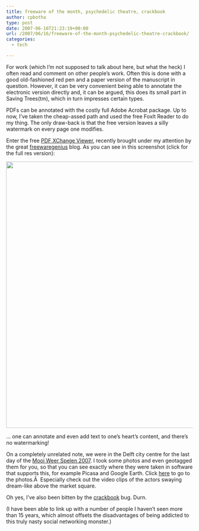 ```yaml
---
title: freeware of the month, psychedelic theatre, crackbook
author: cpbotha
type: post
date: 2007-06-16T21:23:19+00:00
url: /2007/06/16/freeware-of-the-month-psychedelic-theatre-crackbook/
categories:
  - tech

---
```

For work (which I&#8217;m not supposed to talk about here, but what the heck) I often read and comment on other people&#8217;s work. Often this is done with a good old-fashioned red pen and a paper version of the manuscript in question. However, it can be very convenient being able to annotate the electronic version directly and, it can be argued, this does its small part in Saving Trees(tm), which in turn impresses certain types.

PDFs can be annotated with the costly full Adobe Acrobat package. Up to now, I&#8217;ve taken the cheap-assed path and used the free FoxIt Reader to do my thing. The only draw-back is that the free version leaves a silly watermark on every page one modifies.

Enter the free [PDF XChange Viewer][1], recently brought under my attention by the great [freewaregenius][2] blog. As you can see in this screenshot (click for the full res version):

<a href="https://cpbotha.net/wp-content/uploads/2007/06/pdf_xchange_screenie.jpg" data-rel="lightbox-image-0" data-rl_title="" data-rl_caption="" title=""><img data-attachment-id="316" data-permalink="https://cpbotha.net/2007/06/16/freeware-of-the-month-psychedelic-theatre-crackbook/pdf-xchange-viewer-screenshot/" data-orig-file="https://cpbotha.net/wp-content/uploads/2007/06/pdf_xchange_screenie.jpg" data-orig-size="820,717" data-comments-opened="1" data-image-meta="{&quot;aperture&quot;:&quot;0&quot;,&quot;credit&quot;:&quot;&quot;,&quot;camera&quot;:&quot;&quot;,&quot;caption&quot;:&quot;&quot;,&quot;created_timestamp&quot;:&quot;0&quot;,&quot;copyright&quot;:&quot;&quot;,&quot;focal_length&quot;:&quot;0&quot;,&quot;iso&quot;:&quot;0&quot;,&quot;shutter_speed&quot;:&quot;0&quot;,&quot;title&quot;:&quot;&quot;}" data-image-title="PDF XChange Viewer screenshot" data-image-description="" data-medium-file="https://cpbotha.net/wp-content/uploads/2007/06/pdf_xchange_screenie-300x262.jpg" data-large-file="https://cpbotha.net/wp-content/uploads/2007/06/pdf_xchange_screenie.jpg" class="alignnone size-full wp-image-316" src="https://cpbotha.net/wp-content/uploads/2007/06/pdf_xchange_screenie.jpg" alt="" width="820" height="717" srcset="https://cpbotha.net/wp-content/uploads/2007/06/pdf_xchange_screenie.jpg 820w, https://cpbotha.net/wp-content/uploads/2007/06/pdf_xchange_screenie-300x262.jpg 300w" sizes="(max-width: 709px) 85vw, (max-width: 909px) 67vw, (max-width: 984px) 61vw, (max-width: 1362px) 45vw, 600px" /></a>

&#8230; one can annotate and even add text to one&#8217;s heart&#8217;s content, and there&#8217;s no watermarking!

On a completely unrelated note, we were in the Delft city centre for the last day of the [Mooi Weer Spelen 2007][3]. I took some photos and even geotagged them for you, so that you can see exactly where they were taken in software that supports this, for example Picasa and Google Earth. Click [here][4] to go to the photos.Â  Especially check out the video clips of the actors swaying dream-like above the market square.

Oh yes, I&#8217;ve also been bitten by the [crackbook][5] bug. Durn.

(I have been able to link up with a number of people I haven&#8217;t seen more than 15 years, which almost offsets the disadvantages of being addicted to this truly nasty social networking monster.)

 [1]: http://www.docu-track.com/home/prod_user/pdfx_viewer/ "Link to PDF XChange Viewer"
 [2]: http://www.freewaregenius.com/ "Link to freewaregenius blog."
 [3]: http://www.mooiweerspelen.nl/ "Link to Mooi Weer Spelen website."
 [4]: http://picasaweb.google.com/cpbotha/DelftMooiWeerSpelen2007 "Link to my Mooi Weer Spelen picasaweb album."
 [5]: http://www.facebook.com/ "Link to Crackbook, I mean Facebook."
